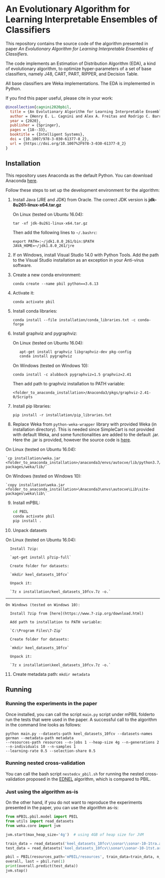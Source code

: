 # An Evolutionary Algorithm for Learning Interpretable Ensembles of Classifiers

This repository contains the source code of the algorithm presented in paper _An Evolutionary Algorithm for Learning 
Interpretable Ensembles of Classifiers_.

The code implements an Estimation of Distribution Algorithm (EDA), a kind of evolutionary algorithm, to optimize 
hyper-parameters of a set of base classifiers, namely J48, CART, PART, RIPPER, and Decision Table.

All base classifiers are Weka implementations. The EDA is implemented in Python.

If you find this paper useful, please cite in your work:

```bibtex
@incollection{cagnini2020pbil,
  title = {An Evolutionary Algorithm for Learning Interpretable Ensembles of Classifiers},
  author = {Henry E. L. Cagnini and Alex A. Freitas and Rodrigo C. Barros},
  year = {2020},	
  publisher = {Springer},	
  pages = {18--33},	
  booktitle = {Intelligent Systems},
  doi = {10.1007/978-3-030-61377-8_2},	
  url = {https://doi.org/10.1007%2F978-3-030-61377-8_2}
}
```

## Installation

This repository uses Anaconda as the default Python. You can download Anaconda 
[here](https://www.anaconda.com/products/individual).

Follow these steps to set up the development environment for the algorithm:

1. Install Java (JRE and JDK) from Oracle. The correct JDK version is **jdk-8u261-linux-x64.tar.gz** 
   
   On Linux (tested on Ubuntu 16.04):

   `tar -xf jdk-8u261-linux-x64.tar.gz`
   
   Then add the following lines to `~/.bashrc`:
   
   ``` 
   export PATH=:~/jdk1.8.0_261/bin:$PATH
   JAVA_HOME=~/jdk1.8.0_261/jre
   ```

2. If on Windows, install Visual Studio 14.0 with Python Tools. Add the path to the Visual Studio installation as an
exception in your Anti-virus software.

3. Create a new conda environment: 
   
   `conda create --name pbil python==3.6.13`
   
4. Activate it: 
   
   `conda activate pbil`
   
5. Install conda libraries: 
   
   `conda install --file installation/conda_libraries.txt -c conda-forge`
   
6. Install graphviz and pygraphviz:

    On Linux (tested on Ubuntu 16.04): 
   
   ```bash
      apt-get install graphviz libgraphviz-dev pkg-config
      conda install pygraphviz
   ```
   
    On Windows (tested on Windows 10): 
   
   `conda install -c alubbock pygraphviz=1.5 graphviz=2.41`
   
   Then add path to graphviz installation to PATH variable: 
   
   `<folder_to_anaconda_installation>/Anaconda3/pkgs/graphviz-2.41-0/Scripts`    
    
7. Install pip libraries: 
   
   `pip install -r installation/pip_libraries.txt` 
   
8. Replace Weka from `python-weka-wrapper` library with provided Weka (in installation directory). This is needed since 
SimpleCart is not provided with default Weka, and some functionalities are added to the default .jar. Here the .jar is provided,
however the source code is [here](https://github.com/henryzord/WekaCustom/tree/comparative). 
   
  On Linux (tested on Ubuntu 16.04): 
    
    `cp installation/weka.jar <folder_to_anaconda_installation>/anaconda3/envs/autocve/lib/python3.7/site-packages/weka/lib/`
    
  On Windows (tested on Windows 10):
    
    `copy installation\weka.jar <folder_to_anaconda_installation>\Anaconda3\envs\autocve\Lib\site-packages\weka\lib\`

9. Install mPBIL:

   ```bash
   cd PBIL
   conda activate pbil
   pip install .
   ```

10. Unpack datasets 

   On Linux (tested on Ubuntu 16.04):
    
      Install 7zip: 
         
      `apt-get install p7zip-full`
    
      Create folder for datasets: 
    
      `mkdir keel_datasets_10fcv`  
      
      Unpack it: 
    
      `7z x installation/keel_datasets_10fcv.7z -o.`

   ---

    On Windows (tested on Windows 10):
    
      Install 7zip from [here](https://www.7-zip.org/download.html)
      
      Add path to installation to PATH variable: 
      
      `C:\Program Files\7-Zip`
 
      Create folder for datasets: 
 
      `mkdir keel_datasets_10fcv`
      
      Unpack it: 
 
      `7z x installation\keel_datasets_10fcv.7z -o.`
        
11. Create metadata path: `mkdir metadata`

## Running
  
### Running the experiments in the paper

Once installed, you can call the script `main.py` script under mPBIL folderto run the tests that were used in the paper.
A successful call to the algorithm in the command line looks as follows:

```
python main.py --datasets-path keel_datasets_10fcv --datasets-names german --metadata-path metadata 
--resources-path resources --n-jobs 1 --heap-size 4g --n-generations 2 --n-individuals 10 --n-samples 1 
--learning-rate 0.5 --selection-share 0.5 
```

### Running nested cross-validation

You can call the bash script `nestedcv_pbil.sh` for running the nested cross-validation proposed in the 
[EDNEL](https://github.com/henryzord/ednel) algorithm, which is compared to PBIL.

### Just using the algorithm as-is

On the other hand, if you do not want to reproduce the experiments presented in the paper, you can use the algorithm 
as-is:

```python
from mPBIL.pbil.model import PBIL
from utils import read_datasets
from weka.core import jvm

jvm.start(max_heap_size='4g')  # using 4GB of heap size for JVM

train_data = read_datasets('keel_datasets_10fcv\\sonar\\sonar-10-1tra.arff')
test_data = read_datasets('keel_datasets_10fcv\\sonar\\sonar-10-1tst.arff')

pbil = PBIL(resources_path='mPBIL/resources', train_data=train_data, n_generations=2, n_individuals=10)
overall, last = pbil.run(1)
print(overall.predict(test_data))
jvm.stop()
```
